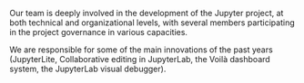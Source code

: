 Our team is deeply involved in the development of the Jupyter project, at both technical and organizational levels, with several members participating in the project governance in various capacities.

We are responsible for some of the main innovations of the past years (JupyterLite, Collaborative editing in JupyterLab, the Voilà dashboard system, the JupyterLab visual debugger).
       
